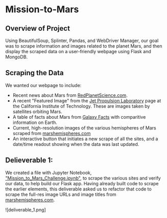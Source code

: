 # Mission-to-Mars

## Overview of Project

Using BeautifulSoup, Splinter, Pandas, and WebDriver Manager, our goal was to scrape information and images related to the planet Mars, and then display the scraped data on a user-friendly webpage using Flask and MongoDB.

## Scraping the Data

We wanted our webpage to include:
- Recent news about Mars from [RedPlanetScience.com](http://redplanetscience.com).
- A recent "Featured Image" from the [Jet Propulsion Laboratory](https://data-class-jpl-space.s3.amazonaws.com/JPL_Space/index.html) page at the California Institute of Technology.  These are images taken by satellites orbiting Mars.
- A table of facts about Mars from [Galaxy Facts](https://galaxyfacts-mars.com) with comparitive information on Earth.
- Current, high-resolution images of the various hemispheres of Mars scraped from [marshemispheres.com](http://marshemispheres.com)
- An interactive button that initiates a new scrape of all the sites, and a date/time readout showing when the data was last updated.

## Delieverable 1:

We created a file with Jupyter Notebook, ["Mission_to_Mars_Challenge.ipynb"](https://github.com/ZeroDarkHardy/Mission-to-Mars/blob/main/Mission_to_Mars_Challenge.ipynb), to scrape the various sites and verify our data, to help build our Flask app.  Having already built code to scrape the earlier elements, this deliverable asked us to refactor that code to scrape the full-res image URLs and image titles from [marshemispheres.com](http://marshemispheres.com).

![deliverable_1.png]